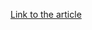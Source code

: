 [Link to the article](https://de.darktrace.com/blog/privateloader-network-based-indicators-of-compromise)
